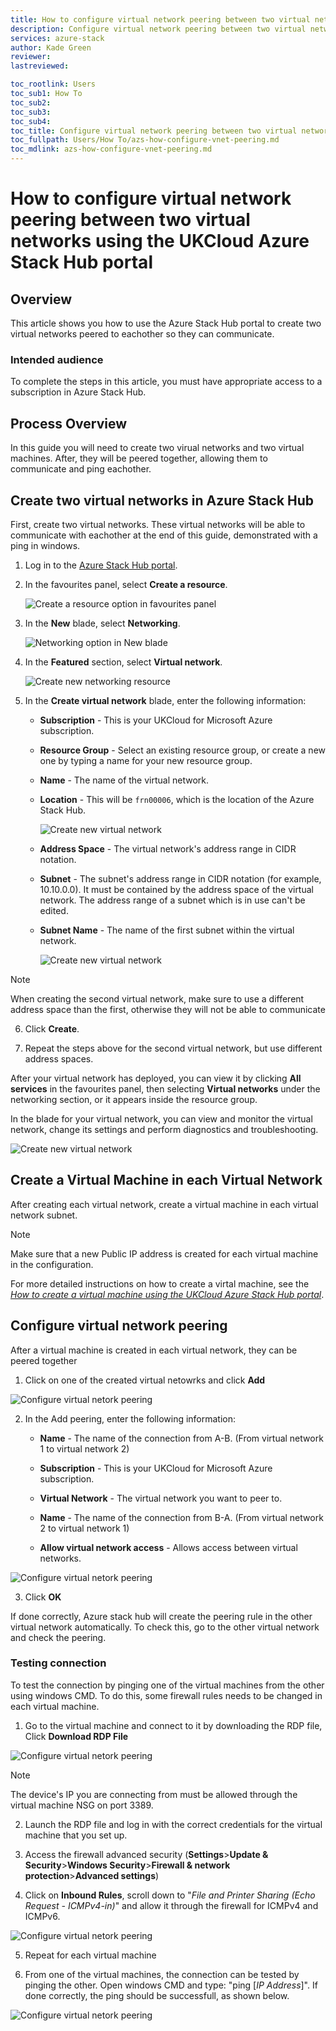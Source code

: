 ```yaml
---
title: How to configure virtual network peering between two virtual networks using the UKCloud Azure Stack Hub portal
description: Configure virtual network peering between two virtual networks and allowing them to ping eachother
services: azure-stack
author: Kade Green
reviewer: 
lastreviewed: 

toc_rootlink: Users
toc_sub1: How To
toc_sub2: 
toc_sub3:
toc_sub4:
toc_title: Configure virtual network peering between two virtual networks - Portal
toc_fullpath: Users/How To/azs-how-configure-vnet-peering.md
toc_mdlink: azs-how-configure-vnet-peering.md
---
```


# How to configure virtual network peering between two virtual networks using the UKCloud Azure Stack Hub portal

## Overview

This article shows you how to use the Azure Stack Hub portal to create two virtual networks peered to eachother so they can communicate. 

### Intended audience

To complete the steps in this article, you must have appropriate access to a subscription in Azure Stack Hub.

## Process Overview

In this guide you will need to create two virual networks and two virtual machines. After, they will be peered together, allowing them to communicate and ping eachother.

## Create two virtual networks in Azure Stack Hub

First, create two virtual networks. These virtual networks will be able to communicate with eachother at the end of this guide, demonstrated with a ping in windows. 

1. Log in to the [Azure Stack Hub portal](https://portal.frn00006.azure.ukcloud.com).

2. In the favourites panel, select **Create a resource**.

   ![Create a resource option in favourites panel](images/azsp_newmenu.png)

3. In the **New** blade, select **Networking**.

   ![Networking option in New blade](images/azs-browser-new-networking.png)

4. In the **Featured** section, select **Virtual network**.

   ![Create new networking resource](images/azs-browser-networking-create.png)

5. In the **Create virtual network** blade, enter the following information:

   - **Subscription** - This is your UKCloud for Microsoft Azure subscription.

   - **Resource Group** - Select an existing resource group, or create a new one by typing a name for your new resource group.
   
    - **Name** - The name of the virtual network.

   - **Location** - This will be `frn00006`, which is the location of the Azure Stack Hub.

     ![Create new virtual network](images/azs-portal-vnet-config-1.png)

    - **Address Space** - The virtual network's address range in CIDR notation.

   - **Subnet** - The subnet's address range in CIDR notation (for example, 10.10.0.0). It must be contained by the address space of the virtual network. The address range of a subnet which is in use can't be edited.

   - **Subnet Name** - The name of the first subnet within the virtual network.

     ![Create new virtual network](images/azs-portal-vnet-config-2.png)

> [!NOTE]
> When creating the second virtual network, make sure to use a different address space than the first, otherwise they will not be able to communicate 

6. Click **Create**.

7. Repeat the steps above for the second virtual network, but use different address spaces.

After your virtual network has deployed, you can view it by clicking **All services** in the favourites panel, then selecting **Virtual networks** under the networking section, or it appears inside the resource group.

In the blade for your virtual network, you can view and monitor the virtual network, change its settings and perform diagnostics and troubleshooting.

![Create new virtual network](images/azs-portal-vnet-overview.png)

## Create a Virtual Machine in each Virtual Network

After creating each virtual network, create a virtual machine in each virtual network subnet.

> [!NOTE]
> Make sure that a new Public IP address is created for each virtual machine in the configuration.

For more detailed instructions on how to create a virtal machine, see the [*How to create a virtual machine using the UKCloud Azure Stack Hub portal*](azs-how-create-vm-portal.md).

## Configure virtual network peering

After a virtual machine is created in each virtual network, they can be peered together

1. Click on one of the created virtual netowrks and click **Add**

![Configure virtual netork peering](images/azs-portal-peering-1.png)

2. In the Add peering, enter the following information:

    - **Name** - The name of the connection from A-B. (From virtual network 1 to virtual network 2)

    - **Subscription** - This is your UKCloud for Microsoft Azure subscription.

    - **Virtual Network** - The virtual network you want to peer to.

    - **Name** - The name of the connection from B-A. (From virtual network 2 to virtual network 1)

    - **Allow virtual network access** - Allows access between virtual networks.

![Configure virtual netork peering](images/azs-portal-peering-2.png)

3. Click **OK**

If done correctly, Azure stack hub will create the peering rule in the other virtual network automatically. To check this, go to the other virtual network and check the peering.

### Testing connection

To test the connection by pinging one of the virtual machines from the other using windows CMD. To do this, some firewall rules needs to be changed in each virtual machine. 

1. Go to the virtual machine and connect to it by downloading the RDP file, Click **Download RDP File**

![Configure virtual netork peering](images/azs-portal-peering-5.png)

> [!NOTE]
> The device's IP you are connecting from must be allowed through the virtual machine NSG on port 3389.

2. Launch the RDP file and log in with the correct credentials for the virtual machine that you set up.

3. Access the firewall advanced security (**Settings**>**Update & Security**>**Windows Security**>**Firewall & network protection**>**Advanced settings**) 

4. Click on **Inbound Rules**, scroll down to "*File and Printer Sharing (Echo Request - ICMPv4-in)*" and allow it through the firewall for ICMPv4 and ICMPv6.

![Configure virtual netork peering](images/azs-portal-peering-3.png)

5. Repeat for each virtual machine

6. From one of the virtual machines, the connection can be tested by pinging the other. Open windows CMD and type: "ping [*IP Address*]". If done correctly, the ping should be successfull, as shown below. 

![Configure virtual netork peering](images/azs-portal-peering-4.png)
